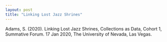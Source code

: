 ```yaml
---
layout: post
title: "Linking Lost Jazz Shrines"
---
```

Adams, S. (2020). Linking Lost Jazz Shrines,  Collections as Data,  Cohort 1,  Summative Forum. 17 Jan 2020, The University of Nevada, Las Vegas.
